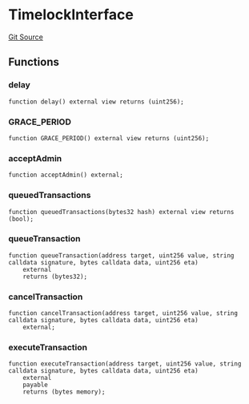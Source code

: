 # TimelockInterface
[Git Source](https://github.com/Maia-DAO/test-env-V2/blob/84b5f9e8695c91ddb02f27bb3dfb1c652f55ced4/out-of-scope/governance/GovernorBravoInterfaces.sol)


## Functions
### delay


```solidity
function delay() external view returns (uint256);
```

### GRACE_PERIOD


```solidity
function GRACE_PERIOD() external view returns (uint256);
```

### acceptAdmin


```solidity
function acceptAdmin() external;
```

### queuedTransactions


```solidity
function queuedTransactions(bytes32 hash) external view returns (bool);
```

### queueTransaction


```solidity
function queueTransaction(address target, uint256 value, string calldata signature, bytes calldata data, uint256 eta)
    external
    returns (bytes32);
```

### cancelTransaction


```solidity
function cancelTransaction(address target, uint256 value, string calldata signature, bytes calldata data, uint256 eta)
    external;
```

### executeTransaction


```solidity
function executeTransaction(address target, uint256 value, string calldata signature, bytes calldata data, uint256 eta)
    external
    payable
    returns (bytes memory);
```

